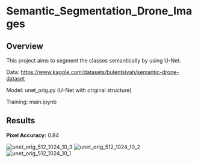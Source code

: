 # Semantic_Segmentation_Drone_Images

## Overview
This project aims to segment the classes semantically by using U-Net.

Data: https://www.kaggle.com/datasets/bulentsiyah/semantic-drone-dataset

Model: unet_orig.py (U-Net with original structure)

Training: main.ipynb

## Results

**Pixel Accuracy:** 0.84

![unet_orig_512_1024_10_3](https://github.com/BEcemErce/Semantic_Segmentation_Drone_Images/assets/66211576/0daa6cbc-37df-48a1-91d6-3b6e53ddb615)
![unet_orig_512_1024_10_2](https://github.com/BEcemErce/Semantic_Segmentation_Drone_Images/assets/66211576/10a658e4-8f56-42da-9546-669220f9cec8)
![unet_orig_512_1024_10_1](https://github.com/BEcemErce/Semantic_Segmentation_Drone_Images/assets/66211576/cab4e4a5-1eb2-4184-9c77-8cc11f8f3192)


